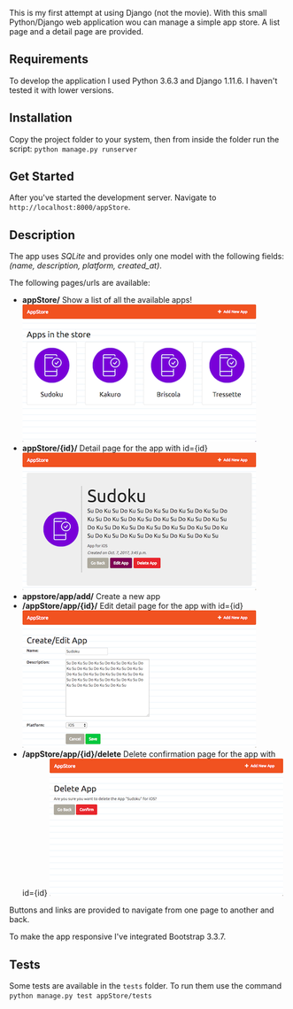 
This is my first attempt at using Django (not the movie). With this small Python/Django web application wou can manage a simple app store. A list page and a detail page are provided. 

## Requirements

To develop the application I used Python 3.6.3 and Django 1.11.6. I haven't tested it with lower versions.

## Installation

Copy the project folder to your system, then from inside the folder run the script: `python manage.py runserver`

## Get Started

After you've started the development server. Navigate to `http://localhost:8000/appStore`.

## Description

The app uses _SQLite_ and provides only one model with the following fields: *(name, description, platform, created_at)*.

The following pages/urls are available:

* **appStore/** Show a list of all the available apps!
![List Page](images/list.png)
* **appStore/{id}/** Detail page for the app with id={id}
![Detail Page](images/detail.png)
* **appstore/app/add/** Create a new app
* **/appStore/app/{id}/** Edit detail page for the app with id={id}
![Create/Edit Page](images/edit.png)
* **/appStore/app/{id}/delete** Delete confirmation page for the app with id={id}
![Delete Page](images/delete.png)


Buttons and links are provided to navigate from one page to another and back.

To make the app responsive I've integrated Bootstrap 3.3.7.

## Tests

Some tests are available in the `tests` folder. To run them use the command
`python manage.py test appStore/tests`
